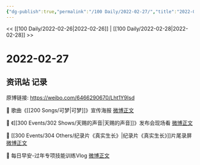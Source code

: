 ```yaml
---
{"dg-publish":true,"permalink":"/100 Daily/2022-02-27/","title":"2022-02-27","created":"2022-12-22T15:32:27.000+08:00","updated":"2023-04-11T14:46:34.755+08:00"}
---
```



<< [[100 Daily/2022-02-26\|2022-02-26]] | [[100 Daily/2022-02-28\|2022-02-28]] >>

# 2022-02-27

## 资讯站 记录

原博链接: https://weibo.com/6466290670/Lht1Y9Isd

💫 歌曲《[[200 Songs/可梦\|可梦]]》宣传海报 [微博正文](https://m.weibo.cn/6466290670/4741559658483645)

💫 《[[300 Events/302 Shows/天赐的声音\|天赐的声音]]》发布会现场看 [微博正文](https://m.weibo.cn/6466290670/4741624502946199)

💫 [[300 Events/304 Others/纪录片《真实生长》\|纪录片《真实生长》]]片尾录屏 [微博正文](https://m.weibo.cn/6466290670/4741630504469711)

💫 每日早安-过年专项技能训练Vlog [微博正文](https://m.weibo.cn/6466290670/4741402028937496)
